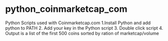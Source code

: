 # python_coinmarketcap_com
Python Scripts used with Coinmarketcap.com
1.Install Python and add python to PATH
2. Add your key in the Python script
3. Double click script
4. Output is a list of the first 500 coins sorted by ration of marketcap/volume
